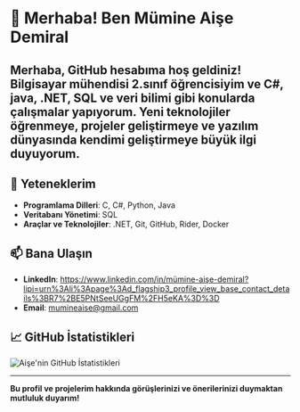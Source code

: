 
# 👋 Merhaba! Ben Mümine Aişe Demiral

Merhaba, GitHub hesabıma hoş geldiniz! Bilgisayar mühendisi 2.sınıf öğrencisiyim ve C#, java, .NET, SQL ve veri bilimi gibi konularda çalışmalar yapıyorum.
Yeni teknolojiler öğrenmeye, projeler geliştirmeye ve yazılım dünyasında kendimi geliştirmeye büyük ilgi duyuyorum.
---

## 🚀 Yeteneklerim
- **Programlama Dilleri**: C, C#, Python, Java
- **Veritabanı Yönetimi**: SQL
- **Araçlar ve Teknolojiler**: .NET, Git, GitHub, Rider, Docker

## 📫 Bana Ulaşın
- **LinkedIn**: https://www.linkedin.com/in/mümine-aişe-demiral?lipi=urn%3Ali%3Apage%3Ad_flagship3_profile_view_base_contact_details%3BR7%2BE5PNtSeeUGgFM%2FH5eKA%3D%3D
- **Email**: mumineaise@gmail.com
  

## 📈 GitHub İstatistikleri
![Aişe'nin GitHub İstatistikleri](https://github-readme-stats.vercel.app/api?username=aisedemiral&show_icons=true&theme=radical)



---

**Bu profil ve projelerim hakkında görüşlerinizi ve önerilerinizi duymaktan mutluluk duyarım!**

